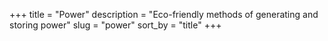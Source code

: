 +++
title = "Power"
description = "Eco-friendly methods of generating and storing power"
slug = "power"
sort_by = "title"
+++